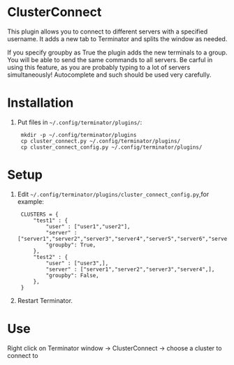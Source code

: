ClusterConnect
==============
This plugin allows you to connect to different servers with a specified username.
It adds a new tab to Terminator and splits the window as needed.



If you specify groupby as True the plugin adds the new terminals to a group.
You will be able to send the same commands to all servers.
Be carful in using this feature, as you are probably typing to a lot of servers simultaneously!
Autocomplete and such should be used very carefully.


Installation
============
1. Put files in `~/.config/terminator/plugins/`:

        mkdir -p ~/.config/terminator/plugins
        cp cluster_connect.py ~/.config/terminator/plugins/
        cp cluster_connect_config.py ~/.config/terminator/plugins/


Setup
=====
1. Edit `~/.config/terminator/plugins/cluster_connect_config.py`,for example:


		CLUSTERS = {
			"test1" : {
				"user" : ["user1","user2"],
				"server" : ["server1","server2","server3","server4","server5","server6","server7","server8",],
				"groupby": True,
			},
			"test2" : {
				"user" : ["user3",],
				"server" : ["server1","server2","server3","server4",],
				"groupby": False,
			},
		}


2. Restart Terminator.

Use
===
Right click on Terminator window -> ClusterConnect -> choose a cluster to connect to

